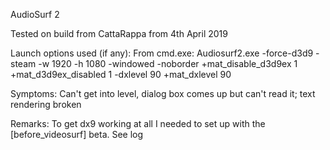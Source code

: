 AudioSurf 2

Tested on build from CattaRappa from 4th April 2019

Launch options used (if any):
From cmd.exe:
Audiosurf2.exe -force-d3d9 -steam -w 1920 -h 1080 -windowed -noborder +mat_disable_d3d9ex 1 +mat_d3d9ex_disabled 1 -dxlevel 90 +mat_dxlevel 90

Symptoms:
Can't get into level, dialog box comes up but can't read it; text rendering broken

Remarks:
To get dx9 working at all I needed to set up with the [before_videosurf] beta.
See log

